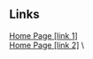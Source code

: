 ## Links

<a href="https://pet-react-chat-1.vercel.app/">Home Page [link 1]</a> \
<a href="https://pet-react-chat-1.firebaseapp.com">Home Page [link 2]</a> \
